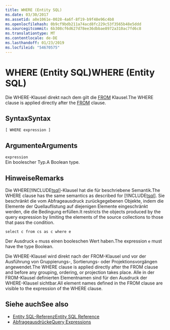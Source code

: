 ```yaml
---
title: WHERE (Entity SQL)
ms.date: 03/30/2017
ms.assetid: a8e1061e-0028-4a6f-8f19-b9f48e96c4b8
ms.openlocfilehash: 0b9cf9bdb211a74acd8fc229c53f3565b48e5ddd
ms.sourcegitcommit: 6b308cf6d627d78ee36dbbae8972a310ac7fd6c8
ms.translationtype: MT
ms.contentlocale: de-DE
ms.lasthandoff: 01/23/2019
ms.locfileid: "54670575"
---
```

# <a name="where-entity-sql"></a><span data-ttu-id="68a03-102">WHERE (Entity SQL)</span><span class="sxs-lookup"><span data-stu-id="68a03-102">WHERE (Entity SQL)</span></span>
<span data-ttu-id="68a03-103">Die WHERE-Klausel direkt nach dem gilt die [FROM](../../../../../../docs/framework/data/adonet/ef/language-reference/from-entity-sql.md) Klausel.</span><span class="sxs-lookup"><span data-stu-id="68a03-103">The WHERE clause is applied directly after the [FROM](../../../../../../docs/framework/data/adonet/ef/language-reference/from-entity-sql.md) clause.</span></span>  
  
## <a name="syntax"></a><span data-ttu-id="68a03-104">Syntax</span><span class="sxs-lookup"><span data-stu-id="68a03-104">Syntax</span></span>  
  
```  
[ WHERE expression ]  
```  
  
## <a name="arguments"></a><span data-ttu-id="68a03-105">Argumente</span><span class="sxs-lookup"><span data-stu-id="68a03-105">Arguments</span></span>  
 `expression`  
 <span data-ttu-id="68a03-106">Ein boolescher Typ.</span><span class="sxs-lookup"><span data-stu-id="68a03-106">A Boolean type.</span></span>  
  
## <a name="remarks"></a><span data-ttu-id="68a03-107">Hinweise</span><span class="sxs-lookup"><span data-stu-id="68a03-107">Remarks</span></span>  
 <span data-ttu-id="68a03-108">Die WHERE[!INCLUDE[tsql](../../../../../../includes/tsql-md.md)]-Klausel hat die für  beschriebene Semantik.</span><span class="sxs-lookup"><span data-stu-id="68a03-108">The WHERE clause has the same semantics as described for [!INCLUDE[tsql](../../../../../../includes/tsql-md.md)].</span></span> <span data-ttu-id="68a03-109">Sie beschränkt die vom Abfrageausdruck zurückgegebenen Objekte, indem die Elemente der Quellauflistung auf diejenigen Elemente eingeschränkt werden, die die Bedingung erfüllen.</span><span class="sxs-lookup"><span data-stu-id="68a03-109">It restricts the objects produced by the query expression by limiting the elements of the source collections to those that pass the condition.</span></span>  
  
```  
select c from cs as c where e  
```  
  
 <span data-ttu-id="68a03-110">Der Ausdruck `e` muss einen booleschen Wert haben.</span><span class="sxs-lookup"><span data-stu-id="68a03-110">The expression `e` must have the type Boolean.</span></span>  
  
 <span data-ttu-id="68a03-111">Die WHERE-Klausel wird direkt nach der FROM-Klausel und vor der Ausführung von Gruppierungs-, Sortierungs- oder Projektionsvorgängen angewendet.</span><span class="sxs-lookup"><span data-stu-id="68a03-111">The WHERE clause is applied directly after the FROM clause and before any grouping, ordering, or projection takes place.</span></span> <span data-ttu-id="68a03-112">Alle in der FROM-Klausel definierten Elementnamen sind für den Ausdruck der WHERE-Klausel sichtbar.</span><span class="sxs-lookup"><span data-stu-id="68a03-112">All element names defined in the FROM clause are visible to the expression of the WHERE clause.</span></span>  
  
## <a name="see-also"></a><span data-ttu-id="68a03-113">Siehe auch</span><span class="sxs-lookup"><span data-stu-id="68a03-113">See also</span></span>
- [<span data-ttu-id="68a03-114">Entity SQL-Referenz</span><span class="sxs-lookup"><span data-stu-id="68a03-114">Entity SQL Reference</span></span>](../../../../../../docs/framework/data/adonet/ef/language-reference/entity-sql-reference.md)
- [<span data-ttu-id="68a03-115">Abfrageausdrücke</span><span class="sxs-lookup"><span data-stu-id="68a03-115">Query Expressions</span></span>](../../../../../../docs/framework/data/adonet/ef/language-reference/query-expressions-entity-sql.md)
